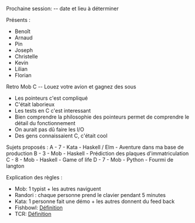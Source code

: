 Prochaine session: -- date et lieu à déterminer

Présents :
- Benoît
- Arnaud
- Pin
- Joseph
- Christelle
- Kevin
- Lilian
- Florian

Retro Mob C -- Louez votre avion et gagnez des sous
- Les pointeurs c'est compliqué
- C'était laborieux
- Les tests en C c'est interessant
- Bien comprendre la philosophie des pointeurs permet de comprendre le détail du fonctionnement
- On aurait pas dû faire les I/O
- Des gens connaissaient C, c'était cool

Sujets proposés :
A - 7 - Kata - Haskell / Elm - Aventure dans ma base de production
B - 3 - Mob  - Haskell - Prédiction des plaques d'immatriculation 
C - 8 - Mob  - Haskell - Game of life
D - 7 - Mob  - Python  - Fourmi de langton

Explication des règles :
* Mob: 1 typist + les autres naviguent
* Randori : chaque personne prend le clavier pendant 5 minutes
* Kata: 1 personne fait une démo + les autres donnent du feed back
* Fishbowl: [Définition](https://en.wikipedia.org/wiki/Fishbowl_(conversation))
* TCR: [Définition](https://medium.com/@kentbeck_7670/test-commit-revert-870bbd756864)

